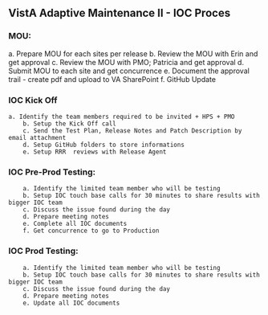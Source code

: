 ## VistA Adaptive Maintenance II - IOC Proces
	
### MOU:  
a. Prepare MOU for each sites per release
		b. Review the MOU with Erin and get approval
		c. Review the MOU with PMO; Patricia and get approval
		d. Submit MOU to each site and get concurrence
		e. Document the approval trail - create pdf and upload to VA SharePoint
		f. GitHub Update
### IOC Kick Off
    a. Identify the team members required to be invited + HPS + PMO
		b. Setup the Kick Off call
		c. Send the Test Plan, Release Notes and Patch Description by email attachment
		d. Setup GitHub folders to store informations
		e. Setup RRR  reviews with Release Agent

### IOC Pre-Prod Testing: 
		a. Identify the limited team member who will be testing 
		b. Setup IOC touch base calls for 30 minutes to share results with bigger IOC team
		c. Discuss the issue found during the day
		d. Prepare meeting notes
		e. Complete all IOC documents
		f. Get concurrence to go to Production
		
### IOC Prod Testing: 
		a. Identify the limited team member who will be testing 
		b. Setup IOC touch base calls for 30 minutes to share results with bigger IOC team
		c. Discuss the issue found during the day
		d. Prepare meeting notes
		e. Update all IOC documents
